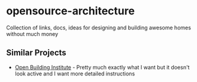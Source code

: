 # opensource-architecture
Collection of links, docs, ideas for designing and building awesome homes without much money

## Similar Projects
* [Open Building Institute](https://www.openbuildinginstitute.org/library/) - Pretty much exactly what I want but it doesn't look active and I want more detailed instructions



